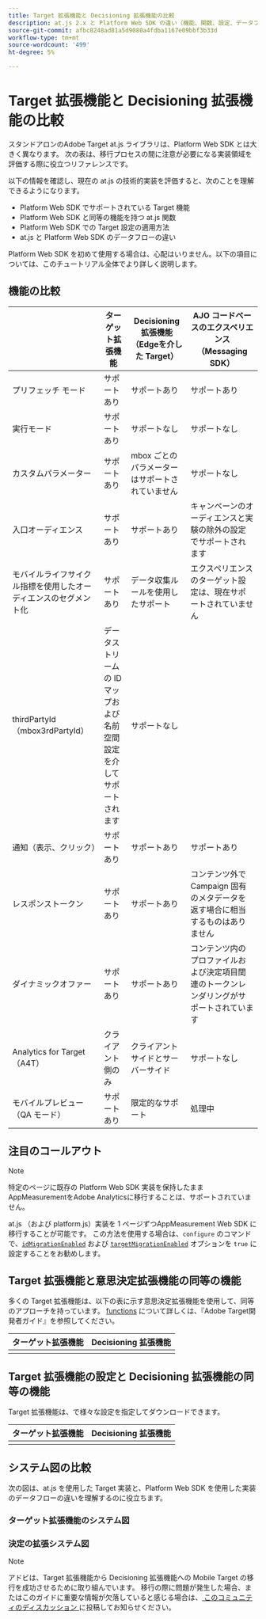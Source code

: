 ```yaml
---
title: Target 拡張機能と Decisioning 拡張機能の比較
description: at.js 2.x と Platform Web SDK の違い（機能、関数、設定、データフローなど）について説明します。
source-git-commit: afbc8248ad81a5d9080a4fdba1167e09bbf3b33d
workflow-type: tm+mt
source-wordcount: '499'
ht-degree: 5%

---
```


# Target 拡張機能と Decisioning 拡張機能の比較

スタンドアロンのAdobe Target at.js ライブラリは、Platform Web SDK とは大きく異なります。 次の表は、移行プロセスの間に注意が必要になる実装領域を評価する際に役立つリファレンスです。

以下の情報を確認し、現在の at.js の技術的実装を評価すると、次のことを理解できるようになります。

- Platform Web SDK でサポートされている Target 機能
- Platform Web SDK と同等の機能を持つ at.js 関数
- Platform Web SDK での Target 設定の適用方法
- at.js と Platform Web SDK のデータフローの違い

Platform Web SDK を初めて使用する場合は、心配はいりません。以下の項目については、このチュートリアル全体でより詳しく説明します。

## 機能の比較

| | ターゲット拡張機能 | Decisioning 拡張機能（Edgeを介した Target） | AJO コードベースのエクスペリエンス（Messaging SDK） |
|---|---|---|---|
| プリフェッチ モード | サポートあり | サポートあり | サポートあり |
| 実行モード | サポートあり | サポートなし | サポートなし |
| カスタムパラメーター | サポートあり | mbox ごとのパラメーターはサポートされていません | サポートなし |
| 入口オーディエンス | サポートあり | サポートあり | キャンペーンのオーディエンスと実験の除外の設定でサポートされます |
| モバイルライフサイクル指標を使用したオーディエンスのセグメント化 | サポートあり | データ収集ルールを使用したサポート | エクスペリエンスのターゲット設定は、現在サポートされていません |
| thirdPartyId （mbox3rdPartyId） | データストリームの ID マップおよび名前空間設定を介してサポートされます | サポートなし |
| 通知（表示、クリック） | サポートあり | サポートあり | サポートあり |
| レスポンストークン | サポートあり | サポートあり | コンテンツ外で Campaign 固有のメタデータを返す場合に相当するものはありません |
| ダイナミックオファー | サポートあり | サポートあり | コンテンツ内のプロファイルおよび決定項目関連のトークンレンダリングがサポートされています |
| Analytics for Target（A4T） | クライアント側のみ | クライアントサイドとサーバーサイド | サポートなし |
| モバイルプレビュー（QA モード） | サポートあり | 限定的なサポート | 処理中 |



## 注目のコールアウト

>[!NOTE]
>
>特定のページに既存の Platform Web SDK 実装を保持したままAppMeasurementをAdobe Analyticsに移行することは、サポートされていません。
>
> at.js （および platform.js）実装を 1 ページずつAppMeasurement Web SDK に移行することが可能です。 この方法を使用する場合は、`configure` のコマンドで、[`idMigrationEnabled`](https://experienceleague.adobe.com/docs/experience-platform/edge/fundamentals/configuring-the-sdk.html#id-migration-enabled) および [`targetMigrationEnabled`](https://experienceleague.adobe.com/docs/experience-platform/edge/fundamentals/configuring-the-sdk.html#targetMigrationEnabled) オプションを `true` に設定することをお勧めします。

## Target 拡張機能と意思決定拡張機能の同等の機能

多くの Target 拡張機能は、以下の表に示す意思決定拡張機能を使用して、同等のアプローチを持っています。 [functions](https://developer.adobe.com/target/implement/client-side/atjs/atjs-functions/atjs-functions/) について詳しくは、『Adobe Target開発者ガイド』を参照してください。

| ターゲット拡張機能 | Decisioning 拡張機能 |
| --- | --- | 
| |  |

## Target 拡張機能の設定と Decisioning 拡張機能の同等の機能

Target 拡張機能は、で様々な設定を指定してダウンロードできます。

| ターゲット拡張機能 | Decisioning 拡張機能 |
| --- | --- | 
| |  |


## システム図の比較

次の図は、at.js を使用した Target 実装と、Platform Web SDK を使用した実装のデータフローの違いを理解するのに役立ちます。

### ターゲット拡張機能のシステム図



### 決定の拡張システム図




>[!NOTE]
>
>アドビは、Target 拡張機能から Decisioning 拡張機能への Mobile Target の移行を成功させるために取り組んでいます。 移行の際に問題が発生した場合、またはこのガイドに重要な情報が欠落していると感じる場合は、[ このコミュニティのディスカッション ](https://experienceleaguecommunities.adobe.com/t5/adobe-experience-platform-data/tutorial-discussion-migrate-target-from-at-js-to-web-sdk/m-p/575587#M463) に投稿してお知らせください。
